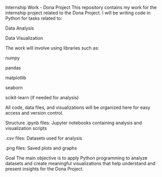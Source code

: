 Internship Work - Dona Project
This repository contains my work for the internship project related to the Dona Project.
I will be writing code in Python for tasks related to:

Data Analysis

Data Visualization

The work will involve using libraries such as:

numpy

pandas

matplotlib

seaborn

scikit-learn (if needed for analysis)

All code, data files, and visualizations will be organized here for easy access and version control.

Structure
.ipynb files: Jupyter notebooks containing analysis and visualization scripts

.csv files: Datasets used for analysis

.png files: Saved plots and graphs

Goal
The main objective is to apply Python programming to analyze datasets and create meaningful visualizations that help understand and present insights for the Dona Project.

